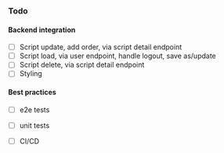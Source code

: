 ### Todo

#### Backend integration
- [ ] Script update, add order, via script detail endpoint
- [ ] Script load, via user endpoint, handle logout, save as/update
- [ ] Script delete, via script detail endpoint
- [ ] Styling

#### Best practices
- [ ] e2e tests
- [ ] unit tests
- [ ] CI/CD

